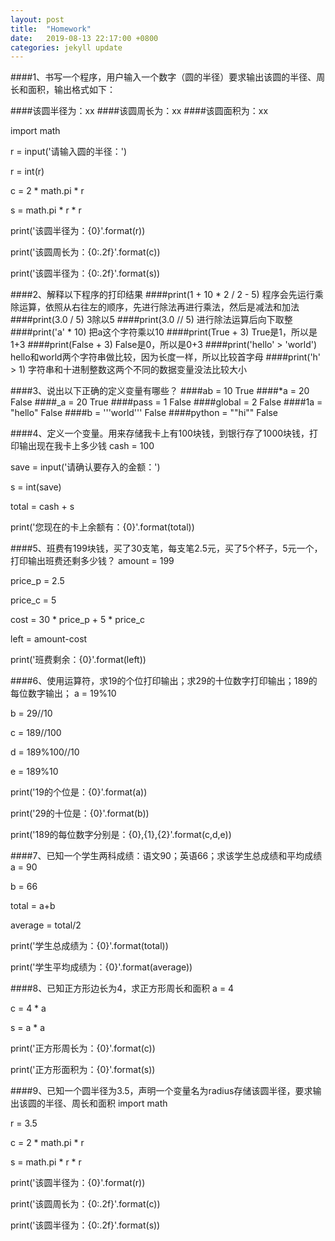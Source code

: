 ```yaml
---
layout: post
title:  "Homework"
date:   2019-08-13 22:17:00 +0800
categories: jekyll update
---
```

####1、书写一个程序，用户输入一个数字（圆的半径）要求输出该圆的半径、周长和面积，输出格式如下：

####该圆半径为：xx
####该圆周长为：xx
####该圆面积为：xx

import math

r = input('请输入圆的半径：')

r = int(r)

c = 2 * math.pi * r

s = math.pi * r * r

print('该圆半径为：{0}'.format(r))

print('该圆周长为：{0:.2f}'.format(c))

print('该圆半径为：{0:.2f}'.format(s))


####2、解释以下程序的打印结果
####print(1 + 10 * 2 / 2 - 5)
程序会先运行乘除运算，依照从右往左的顺序，先进行除法再进行乘法，然后是减法和加法
####print(3.0 / 5)
3除以5
####print(3.0 // 5)
进行除法运算后向下取整
####print('a' * 10)
把a这个字符乘以10
####print(True + 3)
True是1，所以是1+3
####print(False + 3)
False是0，所以是0+3
####print('hello' > 'world')
hello和world两个字符串做比较，因为长度一样，所以比较首字母
####print('h' > 1)
字符串和十进制整数这两个不同的数据变量没法比较大小

####3、说出以下正确的定义变量有哪些？
####ab = 10
True
####*a = 20
False
####_a = 20
True
####pass = 1
False
####global = 2
False
####1a = "hello"
False
####b = '''world'''
False
####python = ""hi""
False

####4、定义一个变量。用来存储我卡上有100块钱，到银行存了1000块钱，打印输出现在我卡上多少钱
cash = 100

save = input('请确认要存入的金额：')

s = int(save)

total = cash + s

print('您现在的卡上余额有：{0}'.format(total))

####5、班费有199块钱，买了30支笔，每支笔2.5元，买了5个杯子，5元一个，打印输出班费还剩多少钱？
amount = 199

price_p = 2.5

price_c = 5

cost = 30 * price_p + 5 * price_c

left = amount-cost

print('班费剩余：{0}'.format(left))

####6、使用运算符，求19的个位打印输出；求29的十位数字打印输出；189的每位数字输出；
a = 19%10

b = 29//10

c = 189//100

d = 189%100//10

e = 189%10

print('19的个位是：{0}'.format(a))

print('29的十位是：{0}'.format(b))

print('189的每位数字分别是：{0},{1},{2}'.format(c,d,e))

####7、已知一个学生两科成绩：语文90；英语66；求该学生总成绩和平均成绩
a = 90

b = 66

total = a+b

average = total/2

print('学生总成绩为：{0}'.format(total))

print('学生平均成绩为：{0}'.format(average))

####8、已知正方形边长为4，求正方形周长和面积
a = 4

c = 4 * a

s = a * a

print('正方形周长为：{0}'.format(c))

print('正方形面积为：{0}'.format(s))

####9、已知一个圆半径为3.5，声明一个变量名为radius存储该圆半径，要求输出该圆的半径、周长和面积
import math

r = 3.5

c = 2 * math.pi * r

s = math.pi * r * r

print('该圆半径为：{0}'.format(r))

print('该圆周长为：{0:.2f}'.format(c))

print('该圆半径为：{0:.2f}'.format(s))


